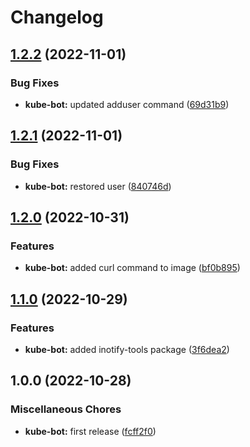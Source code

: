 # Changelog

## [1.2.2](https://github.com/ptonini/docker-images/compare/kube-bot-v1.2.1...kube-bot-v1.2.2) (2022-11-01)


### Bug Fixes

* **kube-bot:** updated adduser command ([69d31b9](https://github.com/ptonini/docker-images/commit/69d31b9370fd1752dac7d8a34520b17de346fbb9))

## [1.2.1](https://github.com/ptonini/docker-images/compare/kube-bot-v1.2.0...kube-bot-v1.2.1) (2022-11-01)


### Bug Fixes

* **kube-bot:** restored user ([840746d](https://github.com/ptonini/docker-images/commit/840746dd70462483223cfb8319fd7463c6cc7163))

## [1.2.0](https://github.com/ptonini/docker-images/compare/kube-bot-v1.1.0...kube-bot-v1.2.0) (2022-10-31)


### Features

* **kube-bot:** added curl command to image ([bf0b895](https://github.com/ptonini/docker-images/commit/bf0b89541c54d65a57e69c144c15f2ae21389e58))

## [1.1.0](https://github.com/ptonini/docker-images/compare/kube-bot-v1.0.0...kube-bot-v1.1.0) (2022-10-29)


### Features

* **kube-bot:** added inotify-tools package ([3f6dea2](https://github.com/ptonini/docker-images/commit/3f6dea26751b7e20fa96de4204ec42f216ac960b))

## 1.0.0 (2022-10-28)


### Miscellaneous Chores

* **kube-bot:** first release ([fcff2f0](https://github.com/ptonini/docker-images/commit/fcff2f0025616a9c21d4aa5d5bccf66b8f8a8203))

